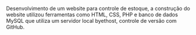 Desenvolvimento de  um website para controle de estoque, a construção do website utilizou ferramentas como HTML, CSS, PHP e banco de dados MySQL que utiliza um servidor local byethost, controle de versão com GitHub. 
